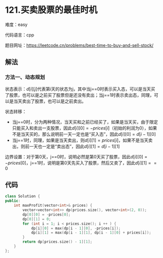 # 121.买卖股票的最佳时机

难度：easy

代码语言：cpp

题目网址：https://leetcode.cn/problems/best-time-to-buy-and-sell-stock/

## 解法

### 方法一、动态规划

状态表示：$`d[i][j]`$代表第i天的状态为j，其中当j==0时表示买入态，可以是当天买了股票，也可以是之前买了股票但是还没有卖出；当j==1时表示卖出态，同理，可以是当天卖出了股票，也可以是之前卖出。

状态转移：

* 当j==0时，分为两种情况，当天买和之前已经买了，如果是当天买，由于限定只能买入和卖出一支股票，因此$`d[i][0] = -prices[i]`$（初始的利润为0），如果不是当天买的，那么说明前一天一定也是“买入态”，因此$`d[i][0] = d[i - 1][0]`$
* 当j==1时，同理，如果是当天卖出，则$`d[i][1] = prices[i]`$，如果不是当天卖出，则前一天也一定是“卖出态”，因此$`d[i][1] = d[i - 1][1]`$

边界设置：对于第0天，j==0时，说明必然是第0天买了股票，因此$`d[i][0] = -prices[0]`$，j==1时，说明是第0天先买入了股票，然后又卖了，因此$`d[i][1] == 0`$

## 代码

```cpp
class Solution {
public:
    int maxProfit(vector<int>& prices) {
        vector<vector<int>> dp(prices.size(), vector<int>(2, 0));
        dp[0][0] = -prices[0];
        dp[0][1] = 0;
        for (int i = 1; i < prices.size(); i ++ ) {
            dp[i][0] = max(dp[i - 1][0], -prices[i]);
            dp[i][1] = max(dp[i - 1][1], dp[i - 1][0] + prices[i]);
        }
        return dp[prices.size() - 1][1];
    }
};
```
